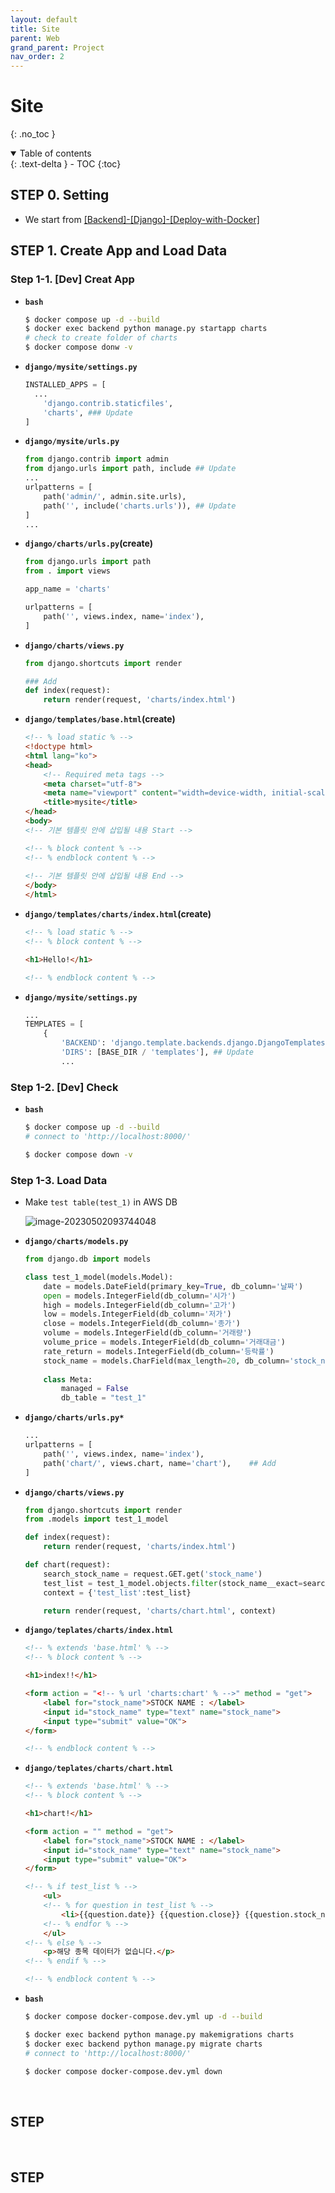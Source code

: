 ```yaml
---
layout: default
title: Site
parent: Web
grand_parent: Project
nav_order: 2
---
```


# Site

{: .no_toc }

<details open markdown="block">
  <summary>
    Table of contents
  </summary>
  {: .text-delta }
- TOC
{:toc}
</details>

<!------------------------------------ STEP ------------------------------------>

## STEP 0. Setting

* We start from [[Backend]-[Django]-[Deploy-with-Docker]](https://merucode.github.io/docs/menu4-backend/menu4-sub2-django/menu4-sub2-sub8-deploy-with-docker.html#step-7-final-file-structure)



## STEP 1. Create App and Load Data

### Step 1-1. [Dev] Creat App

* **`bash`**

  ```bash
  $ docker compose up -d --build
  $ docker exec backend python manage.py startapp charts
  # check to create folder of charts
  $ docker compose donw -v
  ```

* **`django/mysite/settings.py`**

  ```python
  INSTALLED_APPS = [
  	...
      'django.contrib.staticfiles',
      'charts',	### Update
  ]
  ```

* **`django/mysite/urls.py`**

  ```python
  from django.contrib import admin
  from django.urls import path, include ## Update
  ...
  urlpatterns = [
      path('admin/', admin.site.urls),
      path('', include('charts.urls')), ## Update
  ]
  ...
  ```

* **`django/charts/urls.py`(create)**

  ```python
  from django.urls import path
  from . import views
  
  app_name = 'charts'
  
  urlpatterns = [
      path('', views.index, name='index'),
  ]
  ```

* **`django/charts/views.py`**

  ```python
  from django.shortcuts import render
  
  ### Add
  def index(request):
      return render(request, 'charts/index.html')
  ```

* **`django/templates/base.html`(create)**

  ```html
  <!-- % load static % -->
  <!doctype html>
  <html lang="ko">
  <head>
      <!-- Required meta tags -->
      <meta charset="utf-8">
      <meta name="viewport" content="width=device-width, initial-scale=1, shrink-to-fit=no">
      <title>mysite</title>
  </head>
  <body>
  <!-- 기본 템플릿 안에 삽입될 내용 Start -->
  
  <!-- % block content % -->
  <!-- % endblock content % -->
      
  <!-- 기본 템플릿 안에 삽입될 내용 End -->
  </body>
  </html>
  ```

  


* **`django/templates/charts/index.html`(create)**

  ```html
  <!-- % load static % -->
  <!-- % block content % -->
  
  <h1>Hello!</h1>
  
  <!-- % endblock content % -->
  ```

* **`django/mysite/settings.py`**

  ```python
  ...
  TEMPLATES = [
      {
          'BACKEND': 'django.template.backends.django.DjangoTemplates',
          'DIRS': [BASE_DIR / 'templates'],	## Update
          ...
  ```

  

### Step 1-2. [Dev] Check

* **`bash`**

  ```bash
  $ docker compose up -d --build
  # connect to 'http://localhost:8000/'
  
  $ docker compose down -v
  ```



###  Step 1-3. Load Data

* Make `test table(test_1)` in AWS DB

  ![image-20230502093744048](./../../../images/menu11-sub1-sub2-site/image-20230502093744048-1682997331877-1.png)

* **`django/charts/models.py`**

  ```python
  from django.db import models
  
  class test_1_model(models.Model):
      date = models.DateField(primary_key=True, db_column='날짜')
      open = models.IntegerField(db_column='시가')
      high = models.IntegerField(db_column='고가')
      low = models.IntegerField(db_column='저가')
      close = models.IntegerField(db_column='종가')
      volume = models.IntegerField(db_column='거래량')
      volume_price = models.IntegerField(db_column='거래대금')
      rate_return = models.IntegerField(db_column='등락률')
      stock_name = models.CharField(max_length=20, db_column='stock_name')
      
      class Meta:
          managed = False
          db_table = "test_1"
  ```


* **`django/charts/urls.py*`**

  ```python
  ...
  urlpatterns = [
      path('', views.index, name='index'),
      path('chart/', views.chart, name='chart'),	## Add
  ]
  ```

* **`django/charts/views.py`**

  ```python
  from django.shortcuts import render
  from .models import test_1_model
  
  def index(request):
      return render(request, 'charts/index.html')
  
  def chart(request):
      search_stock_name = request.GET.get('stock_name')
      test_list = test_1_model.objects.filter(stock_name__exact=search_stock_name)
      context = {'test_list':test_list}
  
      return render(request, 'charts/chart.html', context)
  ```
  
* **`django/teplates/charts/index.html`**

  ```html
  <!-- % extends 'base.html' % -->
  <!-- % block content % -->
  
  <h1>index!!</h1>
  
  <form action = "<!-- % url 'charts:chart' % -->" method = "get">
      <label for="stock_name">STOCK NAME : </label>
      <input id="stock_name" type="text" name="stock_name">
      <input type="submit" value="OK">
  </form>
  
  <!-- % endblock content % -->
  ```

* **`django/teplates/charts/chart.html`**

  ```html
  <!-- % extends 'base.html' % -->
  <!-- % block content % -->
  
  <h1>chart!</h1>
  
  <form action = "" method = "get">
      <label for="stock_name">STOCK NAME : </label>
      <input id="stock_name" type="text" name="stock_name">
      <input type="submit" value="OK">
  </form>
  
  <!-- % if test_list % -->
      <ul>
      <!-- % for question in test_list % -->
          <li>{{question.date}} {{question.close}} {{question.stock_name}}</a></li>
      <!-- % endfor % -->
      </ul>
  <!-- % else % -->
      <p>해당 종목 데이터가 없습니다.</p>
  <!-- % endif % -->
  
  <!-- % endblock content % -->
  ```
  

* **`bash`**

  ```bash
  $ docker compose docker-compose.dev.yml up -d --build
  
  $ docker exec backend python manage.py makemigrations charts
  $ docker exec backend python manage.py migrate charts
  # connect to 'http://localhost:8000/'
  
  $ docker compose docker-compose.dev.yml down
  ```



<br>



<!------------------------------------ STEP ------------------------------------>

## STEP



<br>



<!------------------------------------ STEP ------------------------------------>

## STEP

